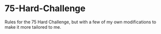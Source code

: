 # 75-Hard-Challenge
Rules for the 75 Hard Challenge, but with a few of my own modifications to make it more tailored to me.
